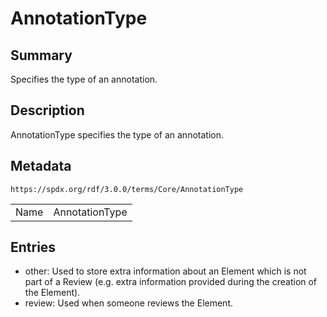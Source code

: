 <!-- Automatically generated by spec-parser v2.3.0 on 2024-07-09T12:43:38.633388+00:00 -->
<!-- SPDX-License-Identifier: Community-Spec-1.0 -->

# AnnotationType

## Summary

Specifies the type of an annotation.


## Description

AnnotationType specifies the type of an annotation.


## Metadata

`https://spdx.org/rdf/3.0.0/terms/Core/AnnotationType`


| | |
|---|---|
| Name | AnnotationType |




## Entries

- other: Used to store extra information about an Element which is not part of a Review (e.g. extra information provided during the creation of the Element).
- review: Used when someone reviews the Element.

